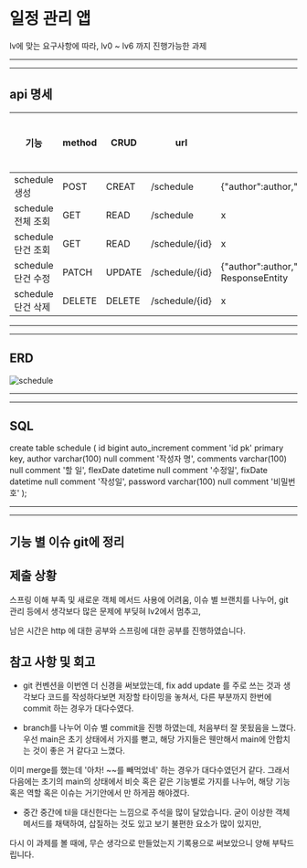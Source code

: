 # 일정 관리 앱

lv에 맞는 요구사항에 따라, lv0 ~ lv6 까지 진행가능한 과제

---
---

## api 명세

| 기능             | method | CRUD   | url            | request                                                                                | response | 상태 코드   |
|----------------|--------|--------|----------------|----------------------------------------------------------------------------------------|----------|---------|
| schedule 생성    | POST   | CREAT  | /schedule      | {"author":author,"contents":contents,"password":password}                              |ResponseEntity<ResponseDto>  | OK |
| schedule 전체 조회 | GET    | READ   | /schedule      | x                                                                                      | ResponseEntity<List<ResponseDto>> | OK|
| schedule 단건 조회 | GET    | READ   | /schedule/{id} | x                                                                                      | ResponseEntity<ResponseDto> | OK|
| schedule 단건 수정 | PATCH  | UPDATE | /schedule/{id}   | {"author":author,"contents":contents,"password":password}  ResponseEntity<ResponseDto> | OK|
| schedule 단건 삭제 | DELETE | DELETE | /schedule/{id} | x                                                                                      | ResponseEntity<ResponseDto> | OK|

---
---

## ERD 
![schedule](C:\Users\user\Desktop\20241209_164814.png)

---
---

## SQL 

create table schedule
(
id       bigint auto_increment comment 'id pk'
primary key,
author   varchar(100) null comment '작성자 명',
comments varchar(100) null comment '할 일',
flexDate datetime     null comment '수정일',
fixDate  datetime     null comment '작성일',
password varchar(100) null comment '비밀번호'
);

---
---

## 기능 별 이슈 git에 정리

## 제출 상황

스프링 이해 부족 및 새로운 객체 메서드 사용에 어려움, 이슈 별 브랜치를 나누어, git 관리 등에서 생각보다 많은 문제에 부딪혀 lv2에서 멈추고,

남은 시간은 http 에 대한 공부와 스프링에 대한 공부를 진행하였습니다.

## 참고 사항 및 회고

- git 컨벤션을 이번엔 더 신경을 써보았는데, fix add update 를 주로 쓰는 것과 생각보다 코드를 작성하다보면 저장할 타이밍을 놓쳐서, 다른 부분까지 한번에 commit 하는 경우가 대다수였다.

- branch를 나누어 이슈 별 commit을 진행 하였는데, 처음부터 잘 못됬음을 느꼈다. 우선 main은 초기 상태에서 가지를 뻗고, 해당 가지들은 웬만해서 main에 안합치는 것이 좋은 거 같다고 느꼈다.

이미 merge를 했는데 '아차! ~~를 빼먹었네' 하는 경우가 대다수였던거 같다. 그래서 다음에는 초기의 main의 상태에서 비슷 혹은 같은 기능별로 가지를 나누어, 해당 기능 혹은 역할 혹은 이슈는 거기안에서 만 하게끔 해야겠다.

- 중간 중간에 til을 대신한다는 느낌으로 주석을 많이 달았습니다. 굳이 이상한 객체 메서드를 채택하여, 삽질하는 것도 있고 보기 불편한 요소가 많이 있지만,

다시 이 과제를 볼 때에, 무슨 생각으로 만들었는지 기록용으로 써보았으니 양해 부탁드립니다.

